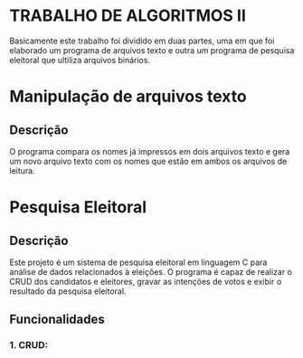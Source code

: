 # TRABALHO DE ALGORITMOS II
<p>Basicamente este trabalho foi dividido em duas partes, uma em que foi elaborado um programa de arquivos texto e outra um programa de pesquisa eleitoral que ultiliza arquivos binários.</p> 

<h1>Manipulação de arquivos texto</h1>
<h2>Descrição</h2>
<p>O programa compara os nomes já impressos em dois arquivos texto e gera um novo arquivo texto com os nomes que estão em ambos os arquivos de leitura.</p>

<h1>Pesquisa Eleitoral</h1>
<h2>Descrição</h2>
<p>Este projeto é um sistema de pesquisa eleitoral em linguagem C para análise de dados relacionados à eleições. O programa é capaz de realizar o CRUD dos candidatos e eleitores, gravar as intenções de votos e exibir o resultado da pesquisa eleitoral.</p>
<h2>Funcionalidades</h2>
<h3>1. CRUD: </h3>
